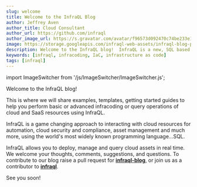 ```yaml
---
slug: welcome
title: Welcome to the InfraQL Blog
author: Jeffrey Aven
author_title: Cloud Consultant
author_url: https://github.com/infraql
author_image_url: https://s.gravatar.com/avatar/f96573d092470c74be233e1dded5376f?s=80
image: https://storage.googleapis.com/infraql-web-assets/infraql-blog-post-featured-image.png
description: Welcome to the InfraQL blog!  InfraQL is a new, SQL based approach to querying and provisioning cloud services and resources.
keywords: [infraql, infracoding, IaC, infrastructure as code]
tags: [infraql]
---
```


import ImageSwitcher from '/js/ImageSwitcher/ImageSwitcher.js';

Welcome to the InfraQL blog!

This is where we will share examples, templates, getting started guides to help you perform basic or advanced infracoding or query operations of cloud and SaaS resources using InfraQL.

InfraQL is a game changing approach to interacting with cloud resources for automation, cloud security and compliance, asset management and much more, using the world's most widely known programming language...SQL.

InfraQL allows you to deploy, manage and query cloud assets in real time.  We welcome your thoughts, comments, suggestions, and questions.  To contribute to our blog raise a pull request for [__infraql-blog__](https://github.com/infraql/infraql-blog), or join us as a contributor to [__infraql__](https://github.com/infraql/infraql).

See you soon!

<ImageSwitcher 
lightImageSrc="/img/infraql-banner.png"
darkImageSrc="/img/infraql-banner-darkbg.png"
alttext="InfraQL"/>

